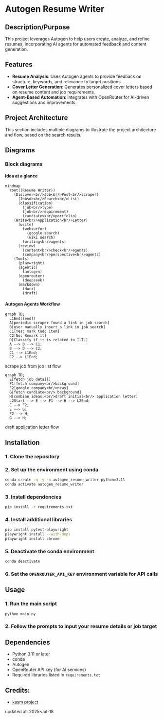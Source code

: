 # Autogen Resume Writer

## Description/Purpose

This project leverages Autogen to help users create, analyze, and refine resumes, incorporating AI agents for automated feedback and content generation.

## Features

- **Resume Analysis**: Uses Autogen agents to provide feedback on structure, keywords, and relevance to target positions.
- **Cover Letter Generation**: Generates personalized cover letters based on resume content and job requirements.
- **Agent-Based Automation**: Integrates with OpenRouter for AI-driven suggestions and improvements.

## Project Architecture

This section includes multiple diagrams to illustrate the project architecture and flow, based on the search results.

## Diagrams

### Block diagrams

#### Idea at a glance

```mermaid
mindmap
  root((Resume Writer))
    (Discover<br/>Job<br/>Post<br/>scraper)
      (Jobsdb<br/>Search<br/>List)
      (classification)
        (job<br/>type)
        (job<br/>requirement)
        (candiates<br/>portfolio)
    (Write<br/>Application<br/>Letter)
      (write)
        (websurfer)
          (google search)
          (wiki search)
        (writing<br/>agents)
      (review)
        (content<br/>check<br/>agents)
        (company<br/>perspective<br/>agents)
    (Tools)
      (playwright)
      (agentic)
        (autogen)
      (openrouter)
        (deepseek)
      (markdown)
        (docx)
        (draft)
```

#### Autogen Agents Workflow

```mermaid
graph TD;
  L1End((end))
  A[periodic scraper found a link in job search]
  B[user manually insert a link in job search]
  C1[Yes: mark todo item]
  C2[No: Remark it]
  D[Classify if it is related to I.T.]
  A --> D --> C1;
  B --> D --> C2;
  C1 --> L1End;
  C2 --> L1End;
```

scrape job from job list flow


```mermaid
graph TD;
  E[fetch job detail]
  F1[fetch company<br/>background]
  F2[google company<br/>news]
  G[fetch candiate<br/> background]
  H[combine ideas,<br/>draft initial<br/> application letter]
  L2Start --> E --> F1 --> H --> L2End;
  E --> F2;
  E --> G;
  F2 --> H;
  G --> H;
```

draft application letter flow


## Installation

### 1. Clone the repository

### 2. Set up the environment using conda

```bash
conda create -q -y -n autogen_resume_writer python=3.11
conda activate autogen_resume_writer
```

### 3. Install dependencies

```bash
pip install -r requirements.txt
```

### 4. Install additional libraries

```bash
pip install pytest-playwright
playwright install --with-deps
playwright install chrome
```

### 5. Deactivate the conda environment

```bash
conda deactivate
```

### 6. Set the `OPENROUTER_API_KEY` environment variable for API calls

## Usage

### 1. Run the main script

```bash
python main.py
```

### 2. Follow the prompts to input your resume details or job target

## Dependencies

- Python 3.11 or later
- conda
- Autogen
- OpenRouter API key (for AI services)
- Required libraries listed in `requirements.txt`

## Credits:
- [kasm project](https://github.com/kasmtech)

updated at: 2025-Jul-18
